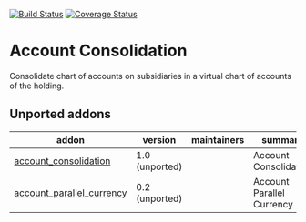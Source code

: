 [![Build Status](https://travis-ci.org/OCA/account-consolidation.svg?branch=master)](https://travis-ci.org/OCA/account-consolidation)
[![Coverage Status](https://img.shields.io/coveralls/OCA/account-consolidation.svg)](https://coveralls.io/r/OCA/account-consolidation?branch=master)

Account Consolidation
=====================

Consolidate chart of accounts on subsidiaries in a virtual chart of accounts of the holding.

[//]: # (addons)

Unported addons
---------------
addon | version | maintainers | summary
--- | --- | --- | ---
[account_consolidation](account_consolidation/) | 1.0 (unported) |  | Account Consolidation
[account_parallel_currency](account_parallel_currency/) | 0.2 (unported) |  | Account Parallel Currency

[//]: # (end addons)
